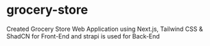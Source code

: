 # grocery-store
Created Grocery Store Web Application using Next.js, Tailwind CSS &amp; ShadCN for Front-End and strapi is used for Back-End
